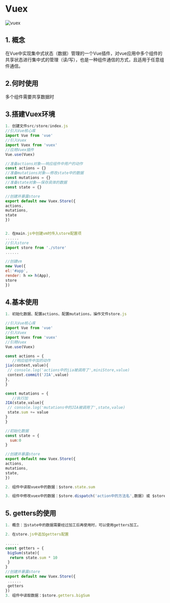 # Vuex
![vuex](https://vuex.vuejs.org/vuex.png)
 ## 1. 概念
 在Vue中实现集中式状态（数据）管理的一个Vue插件，对vue应用中多个组件的共享状态进行集中式的管理（读/写），也是一种组件通信的方式，且适用于任意组件通信。

 ## 2.何时使用
 多个组件需要共享数据时

 ## 3.搭建Vuex环境
 ```js
1. 创建文件src/store/index.js
//引入Vue核心库
import Vue from 'vue'
//引入Vuex
import Vuex from 'vuex'
//应用Vuex插件
Vue.use(Vuex)

//准备actions对象——响应组件中用户的动作
const actions = {}
//准备mutations对象——修改state中的数据
const mutations = {}
//准备state对象——保存具体的数据
const state = {}

//创建并暴露store
export default new Vuex.Store({
 actions,
 mutations,
 state
})


2. 在main.js中创建vm时传入store配置项
......
//引入store
import store from './store'
......

//创建vm
new Vue({
 el:'#app',
 render: h => h(App),
 store
})
 ```

 ## 4.基本使用
 ```js
1. 初始化数据、配置actions、配置mutations，操作文件store.js

//引入Vue核心库
import Vue from 'vue'
//引入Vuex
import Vuex from 'vuex'
//引用Vuex
Vue.use(Vuex)

const actions = {
    //响应组件中加的动作
 jia(context,value){
  // console.log('actions中的jia被调用了',miniStore,value)
  context.commit('JIA',value)
 },
}

const mutations = {
    //执行加
 JIA(state,value){
  // console.log('mutations中的JIA被调用了',state,value)
  state.sum += value
 }
}

//初始化数据
const state = {
   sum:0
}

//创建并暴露store
export default new Vuex.Store({
 actions,
 mutations,
 state,
})

2. 组件中读取vuex中的数据：$store.state.sum

3. 组件中修改vuex中的数据：$store.dispatch('action中的方法名',数据) 或 $store.commit('mutations中的方法名',数据)
```


 ## 5. getters的使用
```js
1. 概念：当state中的数据需要经过加工后再使用时，可以使用getters加工。

2. 在store.js中追加getters配置

......
const getters = {
 bigSum(state){
  return state.sum * 10
 }
}
//创建并暴露store
export default new Vuex.Store({
 ......
 getters
})
3. 组件中读取数据：$store.getters.bigSum
```
